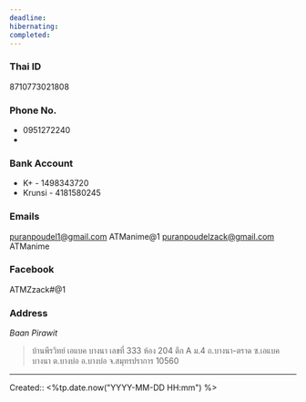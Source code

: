 ```yaml
---
deadline: 
hibernating: 
completed:
---
```

### Thai ID 
8710773021808


### Phone No.
- 0951272240
- 
### Bank Account
- K+ - 1498343720
- Krunsi - 4181580245
### Emails
puranpoudel1@gmail.com
ATManime@1
puranpoudelzack@gmail.com
ATManime

### Facebook
ATMZzack#@1




### Address
*Baan Pirawit*
> บ้านพีรวิทย์ เอแบค บางนา เลขที่ 333 ห้อง 204 ตึก A ม.4 ถ.บางนา-ตราด ซ.เอแบคบางนา ต.บางบ่อ อ.บางบ่อ จ.สมุทรปราการ 10560



___
Created:: <%tp.date.now("YYYY-MM-DD HH:mm") %>